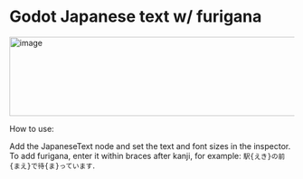 # Godot Japanese text w/ furigana

<img width="513" height="140" alt="image" src="https://github.com/user-attachments/assets/0bbc9f30-7ef8-474d-85ca-12ef40eb4b7d" />

How to use:

Add the JapaneseText node and set the text and font sizes in the inspector.
To add furigana, enter it within braces after kanji, for example: `駅{えき}の前{まえ}で待{ま}っています`.
